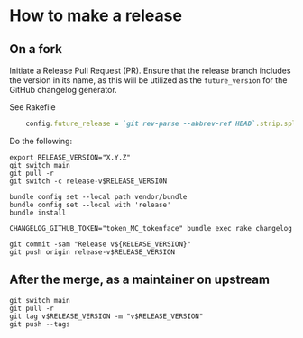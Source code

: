 # How to make a release

## On a fork

Initiate a Release Pull Request (PR). Ensure that the release branch includes the version in its name, as this will be utilized as the `future_version` for the GitHub changelog generator.

See Rakefile

```ruby
    config.future_release = `git rev-parse --abbrev-ref HEAD`.strip.split('-', 2).last
```

Do the following:

```shell
export RELEASE_VERSION="X.Y.Z"
git switch main
git pull -r
git switch -c release-v$RELEASE_VERSION

bundle config set --local path vendor/bundle
bundle config set --local with 'release'
bundle install

CHANGELOG_GITHUB_TOKEN="token_MC_tokenface" bundle exec rake changelog

git commit -sam "Release v${RELEASE_VERSION}"
git push origin release-v$RELEASE_VERSION
```

## After the merge, as a maintainer on upstream

```shell
git switch main
git pull -r
git tag v$RELEASE_VERSION -m "v$RELEASE_VERSION"
git push --tags
```
